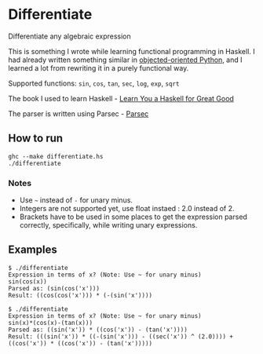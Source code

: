 # Differentiate

Differentiate any algebraic expression

This is something I wrote while learning functional programming in Haskell. I had already written something similar in [objected-oriented Python](https://github.com/archisman-dey/differentiate), and I learned a lot from rewriting it in a purely functional way.

Supported functions: `sin`, `cos`, `tan`, `sec`, `log`, `exp`, `sqrt`

The book I used to learn Haskell - [Learn You a Haskell for Great Good](http://learnyouahaskell.com/chapters)

The parser is written using Parsec - [Parsec](https://wiki.haskell.org/Parsec)

## How to run

    ghc --make differentiate.hs
    ./differentiate

### Notes

* Use `~` instead of `-` for unary minus.
* Integers are not supported yet, use float instaed : 2.0 instead of 2.
* Brackets have to be used in some places to get the expression parsed correctly, specifically, while writing unary expressions.

## Examples

```
$ ./differentiate
Expression in terms of x? (Note: Use ~ for unary minus)
sin(cos(x))
Parsed as: (sin(cos('x')))
Result: ((cos(cos('x'))) * (-(sin('x'))))

$ ./differentiate
Expression in terms of x? (Note: Use ~ for unary minus)
sin(x)*(cos(x)-(tan(x)))
Parsed as: ((sin('x')) * ((cos('x')) - (tan('x'))))
Result: (((sin('x')) * ((-(sin('x'))) - ((sec('x')) ^ (2.0)))) + ((cos('x')) * ((cos('x')) - (tan('x')))))
```
